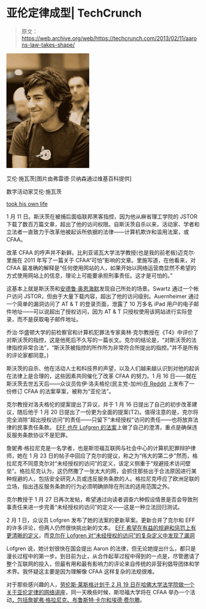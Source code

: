 # 亚伦定律成型| TechCrunch

> 原文：<https://web.archive.org/web/https://techcrunch.com/2013/02/11/aarons-law-takes-shape/>

![Aaron Swartz [Photo by Fred Benenson via Wikipedia]](img/0fc1fd80a3906fa7458071e0e0cf5c25.png)

艾伦·施瓦茨[图片由弗雷德·贝纳森通过维基百科提供]

数字活动家艾伦·施瓦茨

[took his own life](https://web.archive.org/web/20230304220624/https://techcrunch.com/2013/01/12/aaron-swartz/)

1 月 11 日。斯沃茨在被捕后面临联邦黑客指控，因为他从麻省理工学院的 JSTOR 下载了数百万篇文章，超出了他的访问权限。自斯沃茨自杀以来，活动家、学者和立法者一直致力于改革他被起诉所依据的法律——计算机欺诈和滥用法案，或 CFAA。

改革 CFAA 的呼声并不新鲜。比利亚诺瓦大学法学教授(也是我的前老板)迈克尔·里施在 2011 年写了一篇关于 CFAA“可怕”影响的文章。里施写道，在他看来，对 CFAA 最准确的解释是“任何使用网站的人，如果开始以网络运营商显然不希望的方式使用网站上的信息，理论上可能要承担刑事责任。这才是可怕的。”

这基本上就是斯沃茨和[安德鲁·奥恩海默](https://web.archive.org/web/20230304220624/https://techcrunch.com/2012/11/21/conviction-in-ipad-website-hacking-case/)发现自己所处的场景。Swartz 通过一个帐户访问 JSTOR，但由于大量下载内容，超出了他的访问级别。Auernheimer 通过一个简单的漏洞访问了 AT & T 的登录页面，泄露了 10 万多名 iPad 用户的电子邮件地址——可以说超出了授权访问，因为 AT & T 只授权使用该网站进行实际登录，而不是获取电子邮件地址。

乔治·华盛顿大学的前检察官和计算机犯罪法专家奥林·克尔教授在《T4》中评价了对斯沃茨的指控，这是他死后不久写的一篇长文。克尔的结论是，“对斯沃茨的法律指控非常合法”，“斯沃茨被指控的所作所为非常符合所提出的指控。”并不是所有的评论家都同意。)

斯沃茨的自杀、他在活动人士和科技界的声望，以及人们越来越认识到对他的起诉在法律上是合理的，这些因素共同催化了改革 CFAA 的努力。1 月 16 日——就在斯沃茨去世五天后——众议员佐伊·洛夫格伦(民主党-加州)[在 Reddit](https://web.archive.org/web/20230304220624/http://www.reddit.com/r/technology/comments/16njr9/im_rep_zoe_lofgren_im_introducing_aarons_law_to/) 上发布了一份修订 CFAA 的法案草案，被称为“亚伦法”。

克尔教授对洛夫格伦的提案提出了异议，并于 1 月 16 日提出了自己的初步改革建议，随后他于 1 月 20 日提出了一份更为全面的提案(T2)。值得注意的是，克尔将完全消除“超出授权访问”的责任——只留下“未经授权”访问的责任——也将放弃法律的民事责任条款。 [EFF 也在 Lofgren 的法案](https://web.archive.org/web/20230304220624/https://www.eff.org/deeplinks/2013/01/effs-initial-improvements-aarons-law-computer-crime-reform)上做了自己的澄清，重点是确保违反服务条款协议不是犯罪。

詹妮弗·格拉尼克是一名学者，也是斯坦福互联网与社会中心的计算机犯罪辩护律师，她在 1 月 23 日的帖子中回应了克尔的提议，称之为“伟大的第二步”然而，格拉尼克不同意克尔对“未经授权的访问”的定义，该定义侧重于“规避技术访问壁垒”。格拉尼克认为，这仍然撒了一张太大的网，会抓住那些出于合法原因进行某种规避的人，包括安全研究人员或违反服务条款的人。格拉尼克呼应了欧洲足联的立场，指出违反服务条款的行为必须明确排除在刑法的适用范围之外。

克尔教授于 1 月 27 日再次发帖，希望通过向读者调查六种假设情景是否会导致刑事责任来进一步完善“未经授权的访问”的定义——这是一种立法回归测试。

2 月 1 日，众议员 Lofgren 发布了她的法案的更新草案。更新合并了克尔和 EFF 的许多评论，但两人仍然很快挑出新的文本。 [EFF 希望在有益的规避和惩罚上有更清晰的定义](https://web.archive.org/web/20230304220624/https://www.eff.org/deeplinks/2013/02/aarons-law-2-major-steps-forward-more-work)，而[克尔在 Lofgren 对“未经授权的访问”的复杂定义中发现了漏洞](https://web.archive.org/web/20230304220624/http://www.volokh.com/2013/02/02/drafting-problems-with-the-second-version-of-aarons-law-from-rep-lofgren/)

Lofgren 说，她计划很快在国会提出 Aaron 的法律，但无论她提出什么，都只是漫长过程中的第一步。到目前为止，从合作起草过程中得到的一点是，尽管邀请了整个互联网的投入，但最有用和最有影响力的评论来自传统的非营利倡导团体和学术界。我怀疑这主要是因为理解像 CFAA 这样复杂的法规很难。

对于那些感兴趣的人，[劳伦斯·莱斯格计划于 2 月 19 日在哈佛大学法学院做一个关于亚伦定律的网络讲座](https://web.archive.org/web/20230304220624/http://lessig.tumblr.com/post/41442778285/the-next-words-a-lecture-on-aarons-law)，同一天晚些时候，斯坦福大学将在 CFAA 举办一个活动[，包括詹妮弗·格拉尼克、布鲁斯特·卡尔和埃德·费尔滕](https://web.archive.org/web/20230304220624/https://cyberlaw.stanford.edu/events/innovation-or-exploitation)。